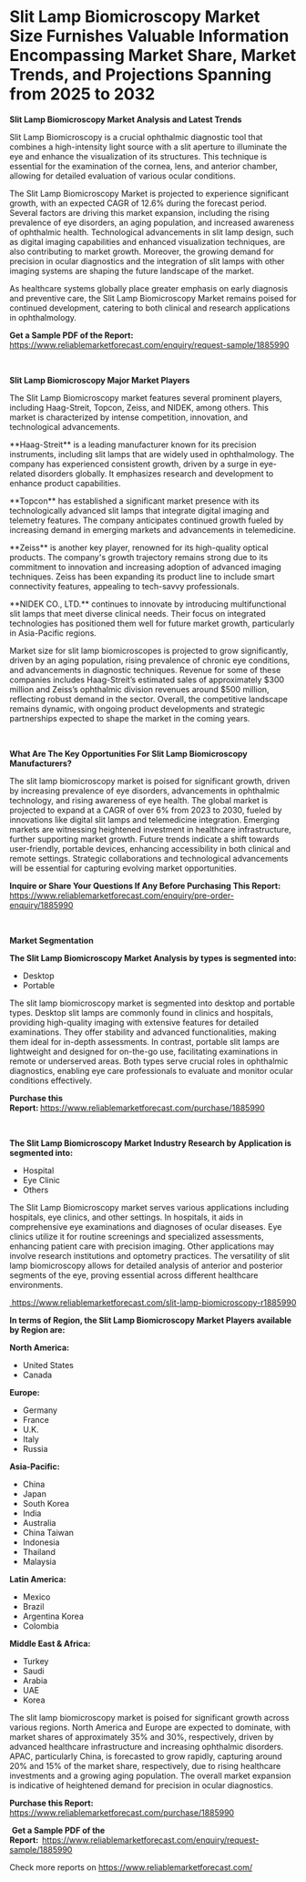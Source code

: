 <p><h1>Slit Lamp Biomicroscopy Market Size Furnishes Valuable Information Encompassing Market Share, Market Trends, and Projections Spanning from 2025 to 2032</h1></p><p><strong>Slit Lamp Biomicroscopy Market Analysis and Latest Trends</strong></p>
<p><p>Slit Lamp Biomicroscopy is a crucial ophthalmic diagnostic tool that combines a high-intensity light source with a slit aperture to illuminate the eye and enhance the visualization of its structures. This technique is essential for the examination of the cornea, lens, and anterior chamber, allowing for detailed evaluation of various ocular conditions.</p><p>The Slit Lamp Biomicroscopy Market is projected to experience significant growth, with an expected CAGR of 12.6% during the forecast period. Several factors are driving this market expansion, including the rising prevalence of eye disorders, an aging population, and increased awareness of ophthalmic health. Technological advancements in slit lamp design, such as digital imaging capabilities and enhanced visualization techniques, are also contributing to market growth. Moreover, the growing demand for precision in ocular diagnostics and the integration of slit lamps with other imaging systems are shaping the future landscape of the market.</p><p>As healthcare systems globally place greater emphasis on early diagnosis and preventive care, the Slit Lamp Biomicroscopy Market remains poised for continued development, catering to both clinical and research applications in ophthalmology.</p></p>
<p><strong>Get a Sample PDF of the Report:&nbsp;</strong> <a href="https://www.reliablemarketforecast.com/enquiry/request-sample/1885990?utm_campaign=2313&utm_medium=2&utm_source=Github&utm_content=ia&utm_term=04032025&utm_id=slit-lamp-biomicroscopy">https://www.reliablemarketforecast.com/enquiry/request-sample/1885990</a></p>
<p>&nbsp;</p>
<p><strong>Slit Lamp Biomicroscopy Major Market Players</strong></p>
<p><p>The Slit Lamp Biomicroscopy market features several prominent players, including Haag-Streit, Topcon, Zeiss, and NIDEK, among others. This market is characterized by intense competition, innovation, and technological advancements.</p><p>**Haag-Streit** is a leading manufacturer known for its precision instruments, including slit lamps that are widely used in ophthalmology. The company has experienced consistent growth, driven by a surge in eye-related disorders globally. It emphasizes research and development to enhance product capabilities.</p><p>**Topcon** has established a significant market presence with its technologically advanced slit lamps that integrate digital imaging and telemetry features. The company anticipates continued growth fueled by increasing demand in emerging markets and advancements in telemedicine.</p><p>**Zeiss** is another key player, renowned for its high-quality optical products. The company's growth trajectory remains strong due to its commitment to innovation and increasing adoption of advanced imaging techniques. Zeiss has been expanding its product line to include smart connectivity features, appealing to tech-savvy professionals.</p><p>**NIDEK CO., LTD.** continues to innovate by introducing multifunctional slit lamps that meet diverse clinical needs. Their focus on integrated technologies has positioned them well for future market growth, particularly in Asia-Pacific regions.</p><p>Market size for slit lamp biomicroscopes is projected to grow significantly, driven by an aging population, rising prevalence of chronic eye conditions, and advancements in diagnostic techniques. Revenue for some of these companies includes Haag-Streit’s estimated sales of approximately $300 million and Zeiss’s ophthalmic division revenues around $500 million, reflecting robust demand in the sector. Overall, the competitive landscape remains dynamic, with ongoing product developments and strategic partnerships expected to shape the market in the coming years.</p></p>
<p>&nbsp;</p>
<p><strong>What Are The Key Opportunities For Slit Lamp Biomicroscopy Manufacturers?</strong></p>
<p><p>The slit lamp biomicroscopy market is poised for significant growth, driven by increasing prevalence of eye disorders, advancements in ophthalmic technology, and rising awareness of eye health. The global market is projected to expand at a CAGR of over 6% from 2023 to 2030, fueled by innovations like digital slit lamps and telemedicine integration. Emerging markets are witnessing heightened investment in healthcare infrastructure, further supporting market growth. Future trends indicate a shift towards user-friendly, portable devices, enhancing accessibility in both clinical and remote settings. Strategic collaborations and technological advancements will be essential for capturing evolving market opportunities.</p></p>
<p><strong>Inquire or Share Your Questions If Any Before Purchasing This Report:</strong> <a href="https://www.reliablemarketforecast.com/enquiry/pre-order-enquiry/1885990?utm_campaign=2313&utm_medium=2&utm_source=Github&utm_content=ia&utm_term=04032025&utm_id=slit-lamp-biomicroscopy">https://www.reliablemarketforecast.com/enquiry/pre-order-enquiry/1885990</a></p>
<p>&nbsp;</p>
<p><strong>Market Segmentation</strong></p>
<p><strong>The Slit Lamp Biomicroscopy Market Analysis by types is segmented into:</strong></p>
<p><ul><li>Desktop</li><li>Portable</li></ul></p>
<p><p>The slit lamp biomicroscopy market is segmented into desktop and portable types. Desktop slit lamps are commonly found in clinics and hospitals, providing high-quality imaging with extensive features for detailed examinations. They offer stability and advanced functionalities, making them ideal for in-depth assessments. In contrast, portable slit lamps are lightweight and designed for on-the-go use, facilitating examinations in remote or underserved areas. Both types serve crucial roles in ophthalmic diagnostics, enabling eye care professionals to evaluate and monitor ocular conditions effectively.</p></p>
<p><strong>Purchase this Report:&nbsp;</strong><a href="https://www.reliablemarketforecast.com/purchase/1885990?utm_campaign=2313&utm_medium=2&utm_source=Github&utm_content=ia&utm_term=04032025&utm_id=slit-lamp-biomicroscopy">https://www.reliablemarketforecast.com/purchase/1885990</a></p>
<p>&nbsp;</p>
<p><strong>The Slit Lamp Biomicroscopy Market Industry Research by Application is segmented into:</strong></p>
<p><ul><li>Hospital</li><li>Eye Clinic</li><li>Others</li></ul></p>
<p><p>The Slit Lamp Biomicroscopy market serves various applications including hospitals, eye clinics, and other settings. In hospitals, it aids in comprehensive eye examinations and diagnoses of ocular diseases. Eye clinics utilize it for routine screenings and specialized assessments, enhancing patient care with precision imaging. Other applications may involve research institutions and optometry practices. The versatility of slit lamp biomicroscopy allows for detailed analysis of anterior and posterior segments of the eye, proving essential across different healthcare environments.</p></p>
<p><a href="https://www.reliablemarketforecast.com/slit-lamp-biomicroscopy-r1885990?utm_campaign=2313&utm_medium=2&utm_source=Github&utm_content=ia&utm_term=04032025&utm_id=slit-lamp-biomicroscopy">&nbsp;https://www.reliablemarketforecast.com/slit-lamp-biomicroscopy-r1885990</a></p>
<p><strong>In terms of Region, the Slit Lamp Biomicroscopy Market Players available by Region are:</strong></p>
<p>
    <p> <strong> North America: </strong>
        <ul>
            <li>United States</li>
            <li>Canada</li>
        </ul>
        </p> 
    <p> <strong> Europe: </strong>
        <ul>
            <li>Germany</li>
            <li>France</li>
            <li>U.K.</li>
            <li>Italy</li>
            <li>Russia</li>
        </ul>
        </p> 
    <p> <strong> Asia-Pacific: </strong>
        <ul>
            <li>China</li>
            <li>Japan</li>
            <li>South Korea</li>
            <li>India</li>
            <li>Australia</li>
            <li>China Taiwan</li>
            <li>Indonesia</li>
            <li>Thailand</li>
            <li>Malaysia</li>
        </ul>
        </p> 
    <p> <strong> Latin America: </strong>
        <ul>
            <li>Mexico</li>
            <li>Brazil</li>
            <li>Argentina Korea</li>
            <li>Colombia</li>
        </ul>
        </p> 
    <p> <strong> Middle East & Africa: </strong>
        <ul>
            <li>Turkey</li>
            <li>Saudi</li>
            <li>Arabia</li>
            <li>UAE</li>
            <li>Korea</li>
        </ul>
    </p>
    </p>
<p><p>The slit lamp biomicroscopy market is poised for significant growth across various regions. North America and Europe are expected to dominate, with market shares of approximately 35% and 30%, respectively, driven by advanced healthcare infrastructure and increasing ophthalmic disorders. APAC, particularly China, is forecasted to grow rapidly, capturing around 20% and 15% of the market share, respectively, due to rising healthcare investments and a growing aging population. The overall market expansion is indicative of heightened demand for precision in ocular diagnostics.</p></p>
<p><strong>Purchase this Report: </strong><a href="https://www.reliablemarketforecast.com/purchase/1885990?utm_campaign=2313&utm_medium=2&utm_source=Github&utm_content=ia&utm_term=04032025&utm_id=slit-lamp-biomicroscopy">https://www.reliablemarketforecast.com/purchase/1885990</a></p>
<p>&nbsp;<strong>Get a Sample PDF of the Report:&nbsp;&nbsp;</strong><a href="https://www.reliablemarketforecast.com/enquiry/request-sample/1885990?utm_campaign=2313&utm_medium=2&utm_source=Github&utm_content=ia&utm_term=04032025&utm_id=slit-lamp-biomicroscopy">https://www.reliablemarketforecast.com/enquiry/request-sample/1885990</a></p>
<p><strong></strong></p>
<p>Check more reports on <a href="https://www.reliablemarketforecast.com/?utm_campaign=2313&utm_medium=2&utm_source=Github&utm_content=ia&utm_term=04032025&utm_id=slit-lamp-biomicroscopy">https://www.reliablemarketforecast.com/</a></p>